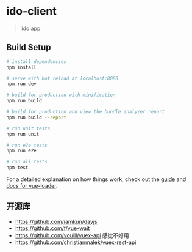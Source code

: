 # ido-client

> ido app

## Build Setup

``` bash
# install dependencies
npm install

# serve with hot reload at localhost:8080
npm run dev

# build for production with minification
npm run build

# build for production and view the bundle analyzer report
npm run build --report

# run unit tests
npm run unit

# run e2e tests
npm run e2e

# run all tests
npm test
```

For a detailed explanation on how things work, check out the [guide](http://vuejs-templates.github.io/webpack/) and [docs for vue-loader](http://vuejs.github.io/vue-loader).

## 开源库

* https://github.com/iamkun/dayjs
* https://github.com/f/vue-wait
* https://github.com/vouill/vuex-api 感觉不好用
* https://github.com/christianmalek/vuex-rest-api 
